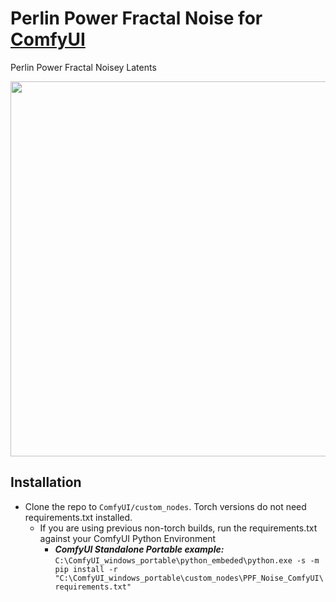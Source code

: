 # Perlin Power Fractal Noise for [ComfyUI](https://github.com/comfyanonymous/ComfyUI)
 Perlin Power Fractal Noisey Latents

<img src="https://github.com/WASasquatch/PPF_Noise_ComfyUI/assets/1151589/56d3c514-0462-4b1c-adaa-7fe6977f1bcd" width="600">

## Installation
 - Clone the repo to `ComfyUI/custom_nodes`. Torch versions do not need requirements.txt installed.
   - If you are using previous non-torch builds, run the requirements.txt against your ComfyUI Python Environment
     - ***ComfyUI Standalone Portable example:*** `C:\ComfyUI_windows_portable\python_embeded\python.exe -s -m pip install -r "C:\ComfyUI_windows_portable\custom_nodes\PPF_Noise_ComfyUI\requirements.txt"`
